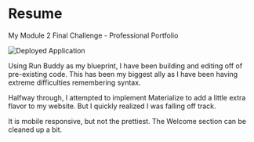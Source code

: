 # Resume
My Module 2 Final Challenge - Professional Portfolio

![Deployed Application](https://yourfunkydad.github.io/Resume/)

Using Run Buddy as my blueprint, I have been building and editing off of pre-existing code. This has been my biggest ally as I have been having extreme difficulties remembering syntax. 

Halfway through, I attempted to implement Materialize to add a little extra flavor to my website. But I quickly realized I was falling off track. 

It is mobile responsive, but not the prettiest. The Welcome section can be cleaned up a bit. 
